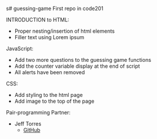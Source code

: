 s# guessing-game
First repo in code201

INTRODUCTION to HTML:

* Proper nesting/insertion of html elements
* Filler text using Lorem ipsum

JavaScript:

* Add two more questions to the guessing game functions
* Add the counter variable display at the end of script
* All alerts have been removed

CSS:

* Add styling to the html page
* Add image to the top of the page

Pair-programming Partner:

* Jeff Torres
  * [GitHub]()
